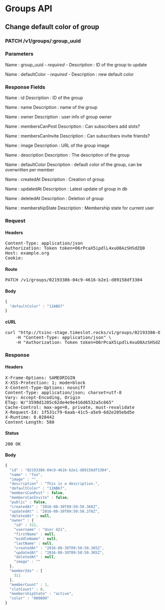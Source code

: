 # Groups API

## Change default color of group

### PATCH /v1/groups/:group_uuid

### Parameters

Name : group_uuid *- required -*
Description : ID of the group to update

Name : defaultColor *- required -*
Description : new default color


### Response Fields

Name : id
Description : ID of the group

Name : name
Description : name of the group

Name : owner
Description : user info of group owner

Name : membersCanPost
Description : Can subscribers add slots?

Name : membersCanInvite
Description : Can subscribers invite friends?

Name : image
Description : URL of the group image

Name : description
Description : The description of the group

Name : defaultColor
Description : default color of the group, can be overwritten per member

Name : createdAt
Description : Creation of group

Name : updatedAt
Description : Latest update of group in db

Name : deletedAt
Description : Deletion of group

Name : membershipState
Description : Membership state for current user

### Request

#### Headers

<pre>Content-Type: application/json
Authorization: Token token=O6rPcaX5ipdlL4xuO8AzSHSdZQ0
Host: example.org
Cookie: </pre>

#### Route

<pre>PATCH /v1/groups/02193386-04c9-4616-b2e1-d89158df3304</pre>

#### Body
```javascript
{
  "defaultColor" : "12AB67"
}
```


#### cURL

<pre class="request">curl &quot;http://tsinc-stage.timeslot.rocks/v1/groups/02193386-04c9-4616-b2e1-d89158df3304&quot; -d &#39;{&quot;defaultColor&quot;:&quot;12AB67&quot;}&#39; -X PATCH \
	-H &quot;Content-Type: application/json&quot; \
	-H &quot;Authorization: Token token=O6rPcaX5ipdlL4xuO8AzSHSdZQ0&quot;</pre>

### Response

#### Headers

<pre>X-Frame-Options: SAMEORIGIN
X-XSS-Protection: 1; mode=block
X-Content-Type-Options: nosniff
Content-Type: application/json; charset=utf-8
Vary: Accept-Encoding, Origin
ETag: W/&quot;3598d1205c62de4e9e416d6532a5c665&quot;
Cache-Control: max-age=0, private, must-revalidate
X-Request-Id: 1f531c79-6aab-41c5-a5e9-6d2e205ebd5e
X-Runtime: 0.028442
Content-Length: 580</pre>

#### Status

<pre>200 OK</pre>

#### Body

```javascript
{
  "id" : "02193386-04c9-4616-b2e1-d89158df3304",
  "name" : "foo",
  "image" : "",
  "description" : "This is a description.",
  "defaultColor" : "12AB67",
  "membersCanPost" : false,
  "membersCanInvite" : false,
  "public" : false,
  "createdAt" : "2016-08-30T09:50:50.368Z",
  "updatedAt" : "2016-08-30T09:50:50.378Z",
  "deletedAt" : null,
  "owner" : {
    "id" : 311,
    "username" : "User 421",
    "firstName" : null,
    "middleName" : null,
    "lastName" : null,
    "createdAt" : "2016-08-30T09:50:50.365Z",
    "updatedAt" : "2016-08-30T09:50:50.365Z",
    "deletedAt" : null,
    "image" : ""
  },
  "memberIds" : [
    311
  ],
  "memberCount" : 1,
  "slotCount" : 0,
  "membershipState" : "active",
  "color" : "000000"
}
```

